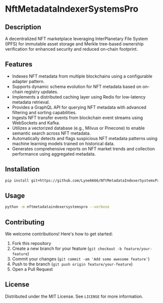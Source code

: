# NftMetadataIndexerSystemsPro

## Description

A decentralized NFT marketplace leveraging InterPlanetary File System (IPFS) for immutable asset storage and Merkle tree-based ownership verification for enhanced security and reduced on-chain footprint.

## Features

- Indexes NFT metadata from multiple blockchains using a configurable adapter pattern.
- Supports dynamic schema evolution for NFT metadata based on on-chain registry updates.
- Implements a distributed caching layer using Redis for low-latency metadata retrieval.
- Provides a GraphQL API for querying NFT metadata with advanced filtering and sorting capabilities.
- Ingests NFT transfer events from blockchain event streams using WebSockets and Kafka.
- Utilizes a vectorized database (e.g., Milvus or Pinecone) to enable semantic search across NFT metadata.
- Automatically detects and flags suspicious NFT metadata patterns using machine learning models trained on historical data.
- Generates comprehensive reports on NFT market trends and collection performance using aggregated metadata.
## Installation

```bash
pip install git+https://github.com/Lyne6666/NftMetadataIndexerSystemsPro.git
```

## Usage

```bash
python -m nftmetadataindexersystemspro --verbose
```

## Contributing

We welcome contributions! Here's how to get started:

1. Fork this repository
2. Create a new branch for your feature (`git checkout -b feature/your-feature`)
3. Commit your changes (`git commit -am 'Add some awesome feature'`)
4. Push to the branch (`git push origin feature/your-feature`)
5. Open a Pull Request

## License

Distributed under the MIT License. See `LICENSE` for more information.
